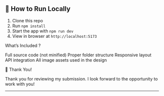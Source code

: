 
## 🚀 How to Run Locally

1. Clone this repo
2. Run `npm install`
3. Start the app with `npm run dev`
4. View in browser at `http://localhost:5173`

 What’s Included ?

 Full source code (not minified)
 Proper folder structure
 Responsive layout
 API integration
 All image assets used in the design

 🙏 Thank You!

Thank you for reviewing my submission. I look forward to the opportunity to work with you!

---
